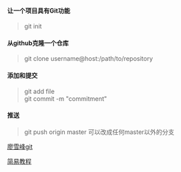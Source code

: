 #### 让一个项目具有Git功能
> git init

#### 从github克隆一个仓库
> git clone username@host:/path/to/repository

#### 添加和提交
> git add file  
> git commit -m "commitment"

#### 推送
> git push origin master 可以改成任何master以外的分支


[廖雪峰git](https://www.liaoxuefeng.com/wiki/0013739516305929606dd18361248578c67b8067c8c017b000)

[简易教程](http://www.bootcss.com/p/git-guide/)